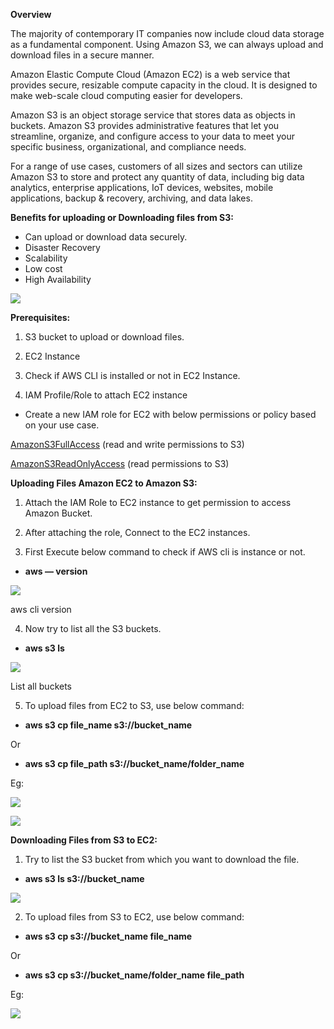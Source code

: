 
**Overview**

The majority of contemporary IT companies now include cloud data storage as a fundamental component. Using Amazon S3, we can always upload and download files in a secure manner.

Amazon Elastic Compute Cloud (Amazon EC2) is a web service that provides secure, resizable compute capacity in the cloud. It is designed to make web-scale cloud computing easier for developers.

Amazon S3 is an object storage service that stores data as objects in buckets. Amazon S3 provides administrative features that let you streamline, organize, and configure access to your data to meet your specific business, organizational, and compliance needs.

For a range of use cases, customers of all sizes and sectors can utilize Amazon S3 to store and protect any quantity of data, including big data analytics, enterprise applications, IoT devices, websites, mobile applications, backup & recovery, archiving, and data lakes.

**Benefits for uploading or Downloading files from S3:**

- Can upload or download data securely.
- Disaster Recovery
- Scalability
- Low cost
- High Availability

![](https://miro.medium.com/v2/resize:fit:875/1*8noFhENqYIZq1aocbvASGA.png)

**Prerequisites:**

1. S3 bucket to upload or download files.

2. EC2 Instance

3. Check if AWS CLI is installed or not in EC2 Instance.

4. IAM Profile/Role to attach EC2 instance

- Create a new IAM role for EC2 with below permissions or policy based on your use case.

[AmazonS3FullAccess](https://us-east-1.console.aws.amazon.com/iamv2/home?region=us-east-1#/policies/details/arn%3Aaws%3Aiam%3A%3Aaws%3Apolicy%2FAmazonS3FullAccess) (read and write permissions to S3)

[AmazonS3ReadOnlyAccess](https://us-east-1.console.aws.amazon.com/iamv2/home?region=us-east-1#/policies/details/arn%3Aaws%3Aiam%3A%3Aaws%3Apolicy%2FAmazonS3ReadOnlyAccess) (read permissions to S3)

**Uploading Files Amazon EC2 to Amazon S3:**

1. Attach the IAM Role to EC2 instance to get permission to access Amazon Bucket.

2. After attaching the role, Connect to the EC2 instances.

3. First Execute below command to check if AWS cli is instance or not.

- **aws — version**

![](https://miro.medium.com/v2/resize:fit:875/1*D_iRnUnyodFx87DlsOSB4Q.png)

aws cli version

4. Now try to list all the S3 buckets.

- **aws s3 ls**

![](https://miro.medium.com/v2/resize:fit:606/1*9JXaTZRhwma_Jr5lZuARzQ.png)

List all buckets

5. To upload files from EC2 to S3, use below command:

- **aws s3 cp file_name s3://bucket_name**

Or

- **aws s3 cp file_path s3://bucket_name/folder_name**

Eg:

![](https://miro.medium.com/v2/resize:fit:875/1*wkbK3rHy1mGcVgVqKEawcQ.png)

![](https://miro.medium.com/v2/resize:fit:875/1*1j4Innrfh7t2dHZE64kWmQ.png)

**Downloading Files from S3 to EC2:**

1. Try to list the S3 bucket from which you want to download the file.

- **aws s3 ls s3://bucket_name**

![](https://miro.medium.com/v2/resize:fit:875/1*6zfQt8IxbwCR9qzuH6Kg9w.png)

2. To upload files from S3 to EC2, use below command:

- **aws s3 cp s3://bucket_name file_name**

Or

- **aws s3 cp s3://bucket_name/folder_name file_path**

Eg:

![](https://miro.medium.com/v2/resize:fit:875/1*tQb5pcE4ik76ap143YsXCw.png)
